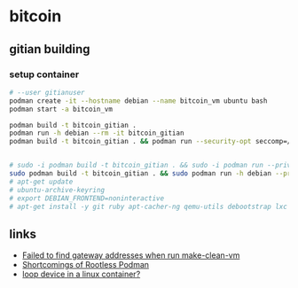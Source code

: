 <!-- cspell:ignore Gitian -->

# bitcoin

## gitian building

### setup container

```sh
# --user gitianuser
podman create -it --hostname debian --name bitcoin_vm ubuntu bash
podman start -a bitcoin_vm

podman build -t bitcoin_gitian .
podman run -h debian --rm -it bitcoin_gitian
podman build -t bitcoin_gitian . && podman run --security-opt seccomp=/usr/share/containers/seccomp.json --privileged=true -h debian --rm -it bitcoin_gitian


# sudo -i podman build -t bitcoin_gitian . && sudo -i podman run --privileged=true -h debian --rm -it bitcoin_gitian
sudo podman build -t bitcoin_gitian . && sudo podman run -h debian --privileged=true --rm -it bitcoin_gitian
# apt-get update
# ubuntu-archive-keyring
# export DEBIAN_FRONTEND=noninteractive
# apt-get install -y git ruby apt-cacher-ng qemu-utils debootstrap lxc python-cheetah ubuntu-archive-keyring parted kpartx bridge-utils make curl firewalld
```

## links

* [Failed to find gateway addresses when run make-clean-vm](https://github.com/devrandom/gitian-builder/issues/175)
* [Shortcomings of Rootless Podman](https://github.com/containers/libpod/blob/master/rootless.md)
* [loop device in a linux container?](https://serverfault.com/q/701384/553540)
